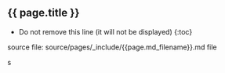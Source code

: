 ## {{ page.title }}

<!-- { :.no_toc } -->

<!-- TOC  the css styling for this is \pages\assets\css\project.css under 'markdown-toc'-->

* Do not remove this line (it will not be displayed)
{:toc}


<!-- end TOC -->


source file: source/pages/\_include/{{page.md_filename}}.md  file


<!--
eCR Exchange Transactions - ecr-exchange.md
Triggering / Decision Support - triggering.md
FHIR Timing and Roll-Out - fhir-timing.md
-->
s
